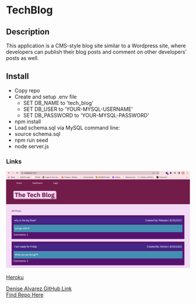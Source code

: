 # TechBlog

## Description

This application is a CMS-style blog site similar to a Wordpress site, where developers can publish their blog posts and comment on other developers’ posts as well.

## Install
* Copy repo <br/>
* Create and setup .env file<br/>
    * SET DB_NAME to 'tech_blog'<br/>
    * SET DB_USER to 'YOUR-MYSQL-USERNAME'<br/>
    * SET DB_PASSWORD to 'YOUR-MYSQL-PASSWORD'<br/>
* npm install<br/>
* Load schema.sql via MySQL command line:<br/>
* source schema.sql<br/>
* npm run seed<br/>
* node server.js<br/>


### Links

![Screenshot](/public/assets/images/home.png)

[Heroku](https://pure-sea-32562.herokuapp.com/)

[Denise Alvarez GitHub Link](https://github.com/denise-alvarez) <br/>
[Find Repo Here](https://github.com/denise-alvarez/TechBlog.git)
